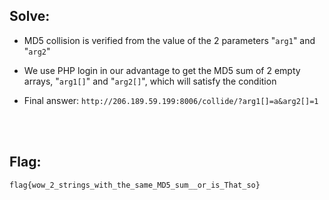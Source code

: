 ## Solve:

- MD5 collision is verified from the value of the 2 parameters "`arg1`" and "`arg2`"
- We use PHP login in our advantage to get the MD5 sum of 2 empty arrays, "`arg1[]`" and "`arg2[]`", which will satisfy the condition


- Final answer:
  ```http://206.189.59.199:8006/collide/?arg1[]=a&arg2[]=1```

<br>
<br>

## Flag:
`flag{wow_2_strings_with_the_same_MD5_sum__or_is_That_so}`
